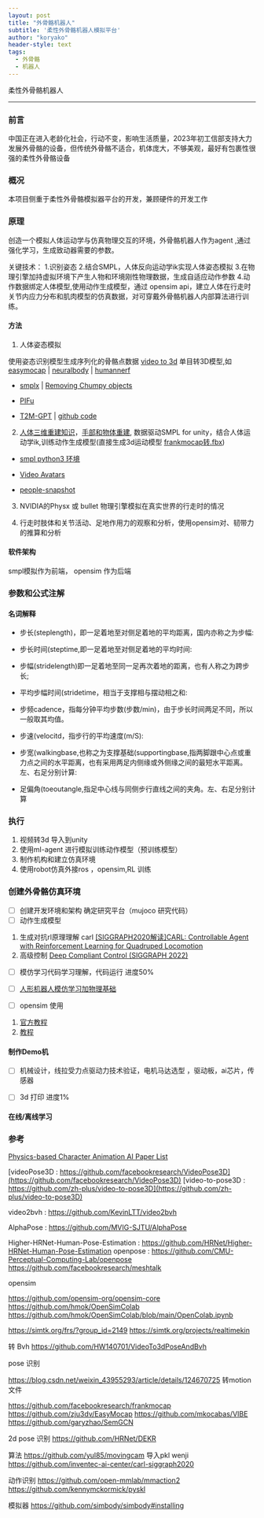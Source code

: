 ```yaml
---
layout: post
title: "外骨骼机器人"
subtitle: '柔性外骨骼机器人模拟平台'
author: "koryako"
header-style: text
tags:
  - 外骨骼
  - 机器人
---
```


柔性外骨骼机器人

---

### 前言
  中国正在进入老龄化社会，行动不变，影响生活质量，2023年初工信部支持大力发展外骨骼的设备，但传统外骨骼不适合，机体庞大，不够美观，最好有包裹性很强的柔性外骨骼设备

### 概况
本项目侧重于柔性外骨骼模拟器平台的开发，兼顾硬件的开发工作

### 原理


创造一个模拟人体运动学与仿真物理交互的环境，外骨骼机器人作为agent ,通过强化学习，生成致动器需要的参数。

关键技术：
1.识别姿态
2.结合SMPL，人体反向运动学ik实现人体姿态模拟
3.在物理引擎加持虚拟环境下产生人物和环境刚性物理数据，生成自适应动作参数
4.动作数据绑定人体模型,使用动作生成模型，通过 opensim api，建立人体在行走时关节内应力分布和肌肉模型的仿真数据，对可穿戴外骨骼机器人内部算法进行训练。



#### 方法
1. 人体姿态模拟

使用姿态识别模型生成序列化的骨骼点数据 [video to 3d](https://github.com/HW140701/VideoTo3dPoseAndBvh)
单目转3D模型,如
[easymocap](https://chingswy.github.io/easymocap-public-doc/) | [neuralbody](https://github.com/zju3dv/neuralbody) | [humannerf](https://github.com/chungyiweng/humannerf)
- [smplx](https://github.com/vchoutas/smplxb) | [Removing Chumpy objects](https://github.com/vchoutas/smplx/tree/main/tools)
- [PIFu](https://github.com/shunsukesaito/PIFu)

- [T2M-GPT](https://mael-zys.github.io/T2M-GPT/) | [github code](https://github.com/Mael-zys/T2M-GPT)


2. [人体三维重建知识](https://blog.csdn.net/qq_34296627/article/details/103158923)，[手部和物体重建](https://www.163.com/dy/article/F4JEEBF10511DPVD.html), 数据驱动SMPL for unity，结合人体运动学ik,训练动作生成模型(直接生成3d运动模型 [frankmocap转.fbx](https://blog.csdn.net/weixin_43955293/article/details/124670725))

- [smpl python3 环境  ](https://www.cnblogs.com/GoldenSheep/p/17004860.html)

- [Video Avatars](https://github.com/thmoa/videoavatars)

- [people-snapshot](https://graphics.tu-bs.de/people-snapshot)

3. NVIDIA的Physx  或 bullet 物理引擎模拟在真实世界的行走时的情况

4. 行走时肢体和关节活动、足地作用力的观察和分析，使用opensim对、韧带力的推算和分析

#### 软件架构
 smpl模拟作为前端，  opensim 作为后端


### 参数和公式注解

####  名词解释
- 步长(steplength)，即一足着地至对侧足着地的平均距离，国内亦称之为步幅:

- 步长时间(steptime,即一足着地至对侧足着地的平均时间:
 
- 步幅(stridelength)即一足着地至同一足再次着地的距离，也有人称之为跨步长;

- 平均步幅时间(stridetime，相当于支撑相与摆动相之和:

- 步频cadence，指每分钟平均步数(步数/min)，由于步长时间两足不同，所以一般取其均值。

- 步速(velocitd，指步行的平均速度(m/S):
 
- 步宽(walkingbase,也称之为支撑基础(supportingbase,指两脚跟中心点或重力点之间的水平距离，也有采用两足内侧缘或外侧缘之间的最短水平距离。左、右足分别计算:

- 足偏角(toeoutangle,指足中心线与同侧步行直线之间的夹角。左、右足分别计算

 

### 执行

1.  视频转3d 导入到unity
2.  使用ml-agent 进行模拟训练动作模型（预训练模型）
3.  制作机构和建立仿真环境
4.  使用robot仿真外接ros ，opensim,RL 训练


### 创建外骨骼仿真环境 
- [ ] 创建开发环境和架构 确定研究平台（mujoco 研究代码）
- [ ] 动作生成模型
1.  生成对抗rl原理理解 carl [[SIGGRAPH2020解读]CARL: Controllable Agent with Reinforcement Learning for Quadruped Locomotion](https://zhuanlan.zhihu.com/p/430317619)
2. 高级控制 [Deep Compliant Control (SIGGRAPH 2022)](https://zhuanlan.zhihu.com/p/543420158)
- [ ] 模仿学习代码学习理解，代码运行 进度50%
- [ ] [人形机器人模仿学习加物理基础](https://zhuanlan.zhihu.com/p/412024945)
- [ ] opensim 使用


1.  [官方教程](https://simtk-confluence.stanford.edu:8443/display/OpenSim/Simulation-Based+Design+to+Reduce+Metabolic+Cost#SimulationBasedDesigntoReduceMetabolicCost-References)
2.  [教程](https://blog.csdn.net/lrm15659833890/article/details/78046605)




 
####  制作Demo机
 
- [ ]  机械设计，线拉受力点驱动力技术验证，电机马达选型 ，驱动板，ai芯片，传感器
- [ ]  3d 打印 进度1%
 
 
####  在线/离线学习
 
### 参考
 
[Physics-based Character Animation AI Paper List](https://zhuanlan.zhihu.com/p/509528335)

[videoPose3D : https://github.com/facebookresearch/VideoPose3D](https://github.com/facebookresearch/VideoPose3D)
[video-to-pose3D : https://github.com/zh-plus/video-to-pose3D](https://github.com/zh-plus/video-to-pose3D)


video2bvh : <https://github.com/KevinLTT/video2bvh>

AlphaPose : <https://github.com/MVIG-SJTU/AlphaPose>

Higher-HRNet-Human-Pose-Estimation : <https://github.com/HRNet/Higher-HRNet-Human-Pose-Estimation>
openpose : <https://github.com/CMU-Perceptual-Computing-Lab/openpose>
<https://github.com/facebookresearch/meshtalk>

opensim

<https://github.com/opensim-org/opensim-core>
<https://github.com/hmok/OpenSimColab>
<https://github.com/hmok/OpenSimColab/blob/main/OpenColab.ipynb>



<https://simtk.org/frs/?group_id=2149>
<https://simtk.org/projects/realtimekin>

转 Bvh
<https://github.com/HW140701/VideoTo3dPoseAndBvh>

pose 识别

<https://blog.csdn.net/weixin_43955293/article/details/124670725>  转motion 文件

<https://github.com/facebookresearch/frankmocap>
<https://github.com/zju3dv/EasyMocap>
<https://github.com/mkocabas/VIBE>
<https://github.com/garyzhao/SemGCN>

2d pose 识别
<https://github.com/HRNet/DEKR>

算法
<https://github.com/yul85/movingcam>  导入pkl wenji
<https://github.com/inventec-ai-center/carl-siggraph2020>

动作识别
<https://github.com/open-mmlab/mmaction2>
<https://github.com/kennymckormick/pyskl>

模拟器
<https://github.com/simbody/simbody#installing>


  